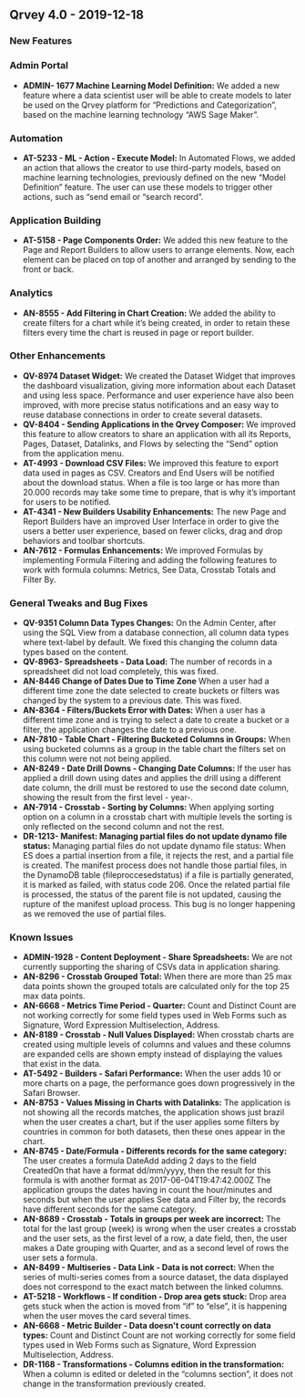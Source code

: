 ## Qrvey 4.0 - 2019-12-18


### **New Features**


### Admin Portal



*   **ADMIN- 1677 Machine Learning Model Definition:** We added a new feature where a data scientist user will be able to create models to later be used on the Qrvey platform for “Predictions and Categorization”, based on the machine learning technology “AWS Sage Maker”.

### Automation
*   **AT-5233 - ML - Action - Execute Model:** In Automated Flows, we added an action that allows the creator to use third-party models, based on machine learning technologies, previously defined on the new “Model Definition” feature. The user can use these models to trigger other actions, such as “send email or “search record”.

### Application Building

*   **AT-5158 - Page Components Order:** We added this new feature to the Page and Report Builders to allow users to arrange elements. Now, each element can be placed on top of another and arranged by sending to the front or back.


### Analytics



*   **AN-8555 - Add Filtering in Chart Creation:** We added the ability to create filters for a chart while it’s being created, in order to retain these filters every time the chart is reused in page or report builder.


### **Other Enhancements**

*   **QV-8974 Dataset Widget:** We created the Dataset Widget that improves the dashboard visualization, giving more information about each Dataset and using less space. Performance and user experience have also been improved, with more precise status notifications and an easy way to reuse database connections in order to create several datasets.
*   **QV-8404 - Sending Applications in the Qrvey Composer:** We improved this feature to allow creators to share an application with all its Reports, Pages, Dataset, Datalinks, and Flows by selecting the “Send” option from the application menu.
*   **AT-4993 - Download CSV Files:** We improved this feature to export data used in pages as CSV. Creators and End Users will be notified about the download status. When a file is too large or has more than 20.000 records may take some time to prepare, that is why it’s important for users to be notified.
*   **AT-4341 - New Builders Usability Enhancements:** The new Page and Report Builders have an improved User Interface in order to give the users a better user experience, based on fewer clicks, drag and drop behaviors and toolbar shortcuts.
*   **AN-7612 - Formulas Enhancements:** We improved Formulas by implementing Formula Filtering and adding the following features to work with formula columns: Metrics, See Data, Crosstab Totals and Filter By.


### **General Tweaks and Bug Fixes**



*   **QV-9351 Column Data Types Changes:** On the Admin Center, after using the SQL View from a database connection, all column data types where text-label by default. We fixed this changing the column data types based on the content.
*   **QV-8963- Spreadsheets - Data Load:** The number of records in a spreadsheet did not load completely, this was fixed.
*   **AN-8446 Change of Dates Due to Time Zone** When a user had a different time zone the date selected to create buckets or filters was changed by the system to a previous date. This was fixed.
*   **AN-8364 - Filters/Buckets Error with Dates:** When a user has a different time zone and is trying to select a date to create a bucket or a filter, the application changes the date to a previous one. 
*   **AN-7810 - Table Chart - Filtering Bucketed Columns in Groups:**  When using bucketed columns as a group in the table chart the filters set on this column were not not being applied. 
*   **AN-8249 - Date Drill Downs - Changing Date Columns:** If the user has applied a drill down using dates and applies the drill using a different date column, the drill must be restored to use the second date column, showing the result from the first level - year-. 
*   **AN-7914 - Crosstab - Sorting by Columns:** When applying sorting option on a column in a crosstab chart with multiple levels the sorting is only reflected on the second column and not the rest.  
*   **DR-1213- Manifest: Managing partial files do not update dynamo file status:** Managing partial files do not update dynamo file status: When ES does a partial insertion from a file, it rejects the rest, and a partial file is created. The manifest process does not handle those partial files, in the DynamoDB table (fileproccesedstatus) if a file is partially generated, it is marked as failed, with status code 206. Once the related partial file is processed, the status of the parent file is not updated, causing the rupture of the manifest upload process. This bug is no longer happening as we removed the use of partial files.


### **Known Issues**

*   **ADMIN-1928 - Content Deployment - Share Spreadsheets:** We are not currently supporting the sharing of CSVs data in application sharing. 
*   **AN-8296 - Crosstab Grouped Total:** When there are more than 25 max data points shown the grouped totals are calculated only for the top 25 max data points. 
*   **AN-6668 - Metrics Time Period - Quarter:** Count and Distinct Count are not working correctly for some field types used in Web Forms such as Signature, Word Expression Multiselection, Address.
*   **AN-8189 - Crosstab - Null Values Displayed:** When crosstab charts are created using multiple levels of columns and values and these columns are expanded cells are shown empty instead of displaying the values that exist in the data.
*   **AT-5492 - Builders - Safari Performance:** When the user adds 10 or more charts on a page, the performance goes down progressively in the Safari Browser.
*   **AN-8753 - Values Missing in Charts with Datalinks:** The application is not showing all the records matches, the application shows just brazil when the user creates a chart, but if the user applies some filters by countries in common for both datasets, then these ones appear in the chart.
*   **AN-8745 - Date/Formula - Differents records for the same category:** The user creates a formula DateAdd adding 2 days to the field CreatedOn that have a format dd/mm/yyyy, then the result for this formula is with another format as 2017-06-04T19:47:42.000Z The application groups the dates having in count the hour/minutes and seconds but when the user applies See data and Filter by, the records have different seconds for the same category.
*   **AN-8689 - Crosstab - Totals in groups per week are incorrect:** The total for the last group (week) is wrong when the user creates a crosstab and the user sets, as the first level of a row, a date field, then, the user makes a Date grouping with Quarter, and as a second level of rows the user sets a formula.
*   **AN-8499 - Multiseries - Data Link - Data is not correct:** When the series of multi-series comes from a source dataset, the data displayed does not correspond to the exact match between the linked columns.
*   **AT-5218 - Workflows - If condition - Drop area gets stuck:** Drop area gets stuck when the action is moved from “if” to “else”, it is happening when the user moves the card several times.
*   **AN-6668 - Metric Builder - Data doesn't count correctly on data types:** Count and Distinct Count are not working correctly for some field types used in Web Forms such as Signature, Word Expression Multiselection, Address.
*   **DR-1168 - Transformations - Columns edition in the transformation:** When a column is edited or deleted in the “columns section”, it does not change in the transformation previously created.